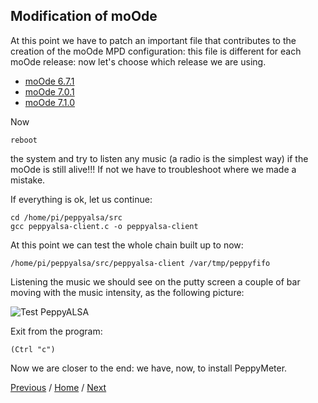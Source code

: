 ## Modification of moOde

At this point we have to patch an important file that contributes to the creation of the moOde MPD configuration: this file is different for each moOde release: now let's choose which release we are using.
* [moOde 6.7.1](https://github.com/FdeAlexa/PeppyMeter_and_moOde/blob/main/2_1_moOde671.md)
* [moOde 7.0.1](https://github.com/FdeAlexa/PeppyMeter_and_moOde/blob/main/2_2_moOde701.md)
* [moOde 7.1.0](https://github.com/FdeAlexa/PeppyMeter_and_moOde/blob/main/2_3_moOde710.md)

Now 
```
reboot
```
the system and try to listen any music (a radio is the simplest way) if the moOde is still alive!!! 
If not we have to troubleshoot where we made a mistake.

If everything is ok, let us continue:
```
cd /home/pi/peppyalsa/src
gcc peppyalsa-client.c -o peppyalsa-client
```
At this point we can test the whole chain built up to now:
```
/home/pi/peppyalsa/src/peppyalsa-client /var/tmp/peppyfifo
```
Listening the music we should see on the putty screen a couple of bar moving with the music intensity, as the following picture:

![Test PeppyALSA](https://user-images.githubusercontent.com/71403166/111880215-5b0daa80-89aa-11eb-8695-030530941d50.jpg)
   
Exit from the program:
```
(Ctrl "c")
```
Now we are closer to the end: we have, now, to install PeppyMeter.

[Previous](https://github.com/FdeAlexa/PeppyMeter_and_moOde/blob/main/1_PeppyAlsa.md) / [Home](https://github.com/FdeAlexa/PeppyMeter_and_moOde/blob/main/README.md) /  [Next](https://github.com/FdeAlexa/PeppyMeter_and_moOde/blob/main/3_PeppyMeter.md)
